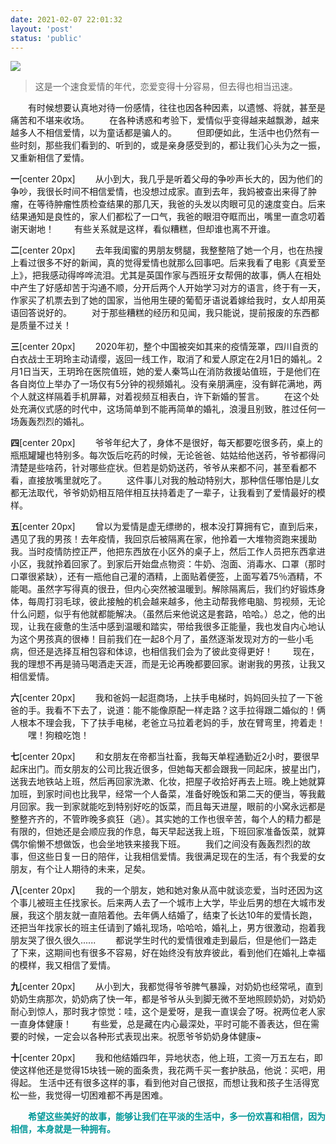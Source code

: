 ```yaml
---
date: 2021-02-07 22:01:32
layout: 'post'
status: 'public'
---
```

![](http://)
<audio src="https://inz.oss-cn-beijing.aliyuncs.com/Audios/128kbit/In%C2%A0The%C2%A0Fall%C2%A0Of%C2%A0My%C2%A0Heart.mp3" autoplay loop></audio>

> 这是一个速食爱情的年代，恋爱变得十分容易，但去得也相当迅速。

&emsp;&emsp;有时候想要认真地对待一份感情，往往也因各种因素，以遗憾、将就，甚至是痛苦和不堪来收场。
&emsp;&emsp;在各种诱惑和考验下，爱情似乎变得越来越飘渺，越来越多人不相信爱情，以为童话都是骗人的。
&emsp;&emsp;但即便如此，生活中也仍然有一些时刻，那些我们看到的、听到的，或是亲身感受到的，都让我们心头为之一振，又重新相信了爱情。

**一**[center 20px]
&emsp;&emsp;从小到大，我几乎是听着父母的争吵声长大的，因为他们的争吵，我很长时间不相信爱情，也没想过成家。直到去年，我妈被查出来得了肿瘤，在等待肿瘤性质检查结果的那几天，我爸的头发以肉眼可见的速度变白。后来结果通知是良性的，家人们都松了一口气，我爸的眼泪夺眶而出，嘴里一直念叨着谢天谢地！
&emsp;&emsp;有些关系就是这样，看似糟糕，但却谁也离不开谁。

**二**[center 20px]
&emsp;&emsp;去年我闺蜜的男朋友劈腿，我整整陪了她一个月，也在热搜上看过很多不好的新闻，真的觉得爱情也就那么回事吧。后来我看了电影《真爱至上》，把我感动得哗哗流泪。尤其是英国作家与西班牙女帮佣的故事，俩人在相处中产生了好感却苦于沟通不顺，分开后两个人开始学习对方的语言，终于有一天，作家买了机票去到了她的国家，当他用生硬的葡萄牙语说着嫁给我时，女人却用英语回答说好的。
&emsp;&emsp;对于那些糟糕的经历和见闻，我只能说，提前报废的东西都是质量不过关！

**三**[center 20px]
&emsp;&emsp;2020年初，整个中国被突如其来的疫情笼罩，四川自贡的白衣战士王玥玲主动请缨，返回一线工作，取消了和爱人原定在2月1日的婚礼。2月1日当天，王玥玲在医院值班，她的爱人秦笃山在消防救援站值班，于是他们在各自岗位上举办了一场仅有5分钟的视频婚礼。没有亲朋满座，没有鲜花满地，两个人就这样隔着手机屏幕，对着视频互相表白，许下新婚的誓言。
&emsp;&emsp;在这个处处充满仪式感的时代中，这场简单到不能再简单的婚礼，浪漫且别致，胜过任何一场轰轰烈烈的婚礼。

**四**[center 20px]
&emsp;&emsp;爷爷年纪大了，身体不是很好，每天都要吃很多药，桌上的瓶瓶罐罐也特别多。每次饭后吃药的时候，无论爸爸、姑姑给他送药，爷爷都得问清楚是些啥药，针对哪些症状。但若是奶奶送药，爷爷从来都不问，甚至看都不看，直接放嘴里就吃了。
&emsp;&emsp;这件事儿对我的触动特别大，那种信任哪怕是儿女都无法取代，爷爷奶奶相互陪伴相互扶持着走了一辈子，让我看到了爱情最好的模样。

**五**[center 20px]
&emsp;&emsp;曾以为爱情是虚无缥缈的，根本没打算拥有它，直到后来，遇见了我的男孩！去年疫情，我回京后被隔离在家，他拎着一大堆物资跑来援助我。当时疫情防控正严，他把东西放在小区外的桌子上，然后工作人员把东西拿进小区，我就拎着回家了。到家后开始盘点物资：牛奶、泡面、消毒水、口罩（那时口罩很紧缺），还有一瓶他自己灌的酒精，上面贴着便签，上面写着75％酒精，不能喝。虽然字写得真的很丑，但内心突然被温暖到。解除隔离后，我们约好锻炼身体，每周打羽毛球，彼此接触的机会越来越多，他主动帮我修电脑、剪视频，无论什么问题，似乎有他就都能解决。（虽然后来他说这是套路，哈哈。）总之，他的出现，让我在疲惫的生活中感到温暖和踏实，带给我很多正能量，我也发自内心地认为这个男孩真的很棒！目前我们在一起8个月了，虽然逐渐发现对方的一些小毛病，但还是选择互相包容和体谅，也相信我们会为了彼此变得更好！
&emsp;&emsp;现在，我的理想不再是骑马喝酒走天涯，而是无论再晚都要回家。谢谢我的男孩，让我又相信爱情。

**六**[center 20px]
&emsp;&emsp;我和爸妈一起逛商场，上扶手电梯时，妈妈回头拉了一下爸爸的手。我看不下去了，说道：能不能像原配一样走路？这手拉得跟二婚似的！俩人根本不理会我，下了扶手电梯，老爸立马拉着老妈的手，放在臂弯里，挎着走！
&emsp;&emsp;嘿！狗粮吃饱！

**七**[center 20px]
&emsp;&emsp;和女朋友在帝都当社畜，我每天单程通勤近2小时，要很早起床出门。而女朋友的公司比我近很多，但她每天都会跟我一同起床，披星出门，送我去地铁站上班，然后再回家洗漱、化妆，把屋子收拾好再去上班。晚上她就算加班，到家时间也比我早，经常一个人备菜，准备好晚饭和第二天的便当，等我戴月回家。我一到家就能吃到特别好吃的饭菜，而且每天进屋，眼前的小窝永远都是整整齐齐的，不管昨晚多疯狂（逃）。其实她的工作也很辛苦，每个人的精力都是有限的，但她还是会顺应我的作息，每天早起送我上班，下班回家准备饭菜，就算偶尔偷懒不想做饭，也会坐地铁来接我下班。
&emsp;&emsp;我们之间没有轰轰烈烈的故事，但这些日复一日的陪伴，让我相信爱情。我很满足现在的生活，有个我爱的女朋友，有个让人期待的未来，足矣。

**八**[center 20px]
&emsp;&emsp;我的一个朋友，她和她对象从高中就谈恋爱，当时还因为这个事儿被班主任找家长。后来两人去了一个城市上大学，毕业后男的想在大城市发展，我这个朋友就一直陪着他。去年俩人结婚了，结束了长达10年的爱情长跑，还把当年找家长的班主任请到了婚礼现场，哈哈哈，婚礼上，男方很激动，抱着我朋友哭了很久很久......
&emsp;&emsp;都说学生时代的爱情很难走到最后，但是他们一路走了下来，这期间也有很多不容易，好在始终没有放弃彼此，看到他们在婚礼上幸福的模样，我又相信了爱情。

**九**[center 20px]
&emsp;&emsp;从小到大，我都觉得爷爷脾气暴躁，对奶奶也经常吼，直到奶奶生病那次，奶奶病了快一年，都是爷爷从头到脚无微不至地照顾奶奶，对奶奶耐心到惊人，那时我才惊觉：哇，这个是爱呀，是我一直误会了呀。祝两位老人家一直身体健康！
&emsp;&emsp;有些爱，总是藏在内心最深处，平时可能不善表达，但在需要的时候，一定会以各种形式表现出来。祝愿爷爷奶奶身体健康~

**十**[center 20px]
&emsp;&emsp;我和他结婚四年，异地状态，他上班，工资一万五左右，即使这样他还是觉得15块钱一碗的面条贵，我花两千买一套护肤品，他说：买吧，用得起。
生活中还有很多这样的事，看到他对自己很抠，而想让我和孩子生活得宽松一些，我觉得一切困难都不再是困难。

&emsp;&emsp;<span style="color:#009899;">**希望这些美好的故事，能够让我们在平淡的生活中，多一份欢喜和相信，因为相信，本身就是一种拥有。**</span>


